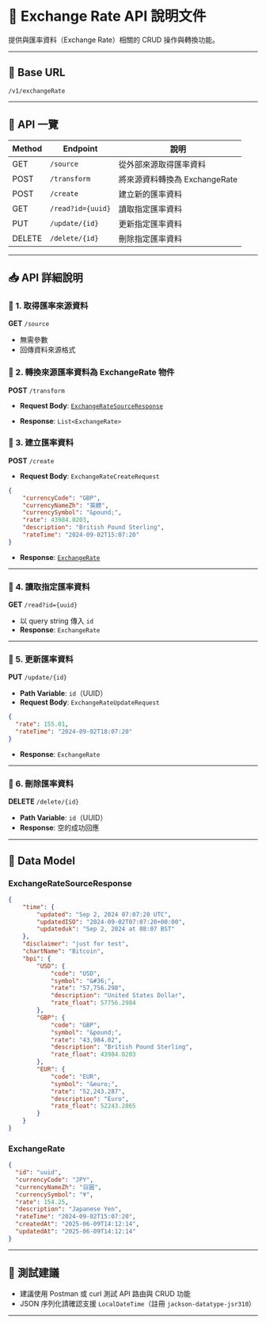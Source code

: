 # 📘 Exchange Rate API 說明文件

提供與匯率資料（Exchange Rate）相關的 CRUD 操作與轉換功能。

---

## 🧭 Base URL

```
/v1/exchangeRate
```

---

## 📡 API 一覽

| Method | Endpoint          | 說明                        |
| ------ | ----------------- | -------------------------- |
| GET    | `/source`         | 從外部來源取得匯率資料         |
| POST   | `/transform`      | 將來源資料轉換為 ExchangeRate |
| POST   | `/create`         | 建立新的匯率資料              |
| GET    | `/read?id={uuid}` | 讀取指定匯率資料              |
| PUT    | `/update/{id}`    | 更新指定匯率資料              |
| DELETE | `/delete/{id}`    | 刪除指定匯率資料              |

---

## 📥 API 詳細說明

### 🔹 1. 取得匯率來源資料

**GET** `/source`

* 無需參數
* 回傳資料來源格式

### 🔹 2. 轉換來源匯率資料為 ExchangeRate 物件

**POST** `/transform`

* **Request Body**: [`ExchangeRateSourceResponse`](#exchangeratesourceresponse)

* **Response**: `List<ExchangeRate>`

### 🔹 3. 建立匯率資料

**POST** `/create`

* **Request Body**: `ExchangeRateCreateRequest`

```json
{
    "currencyCode": "GBP",
    "currencyNameZh": "英鎊",
    "currencySymbol": "&pound;",
    "rate": 43984.0203,
    "description": "British Pound Sterling",
    "rateTime": "2024-09-02T15:07:20"
}
```

* **Response**: [`ExchangeRate`](#exchangerate)

---

### 🔹 4. 讀取指定匯率資料

**GET** `/read?id={uuid}`

* 以 query string 傳入 `id`
* **Response**: `ExchangeRate`

---

### 🔹 5. 更新匯率資料

**PUT** `/update/{id}`

* **Path Variable**: `id`（UUID）
* **Request Body**: `ExchangeRateUpdateRequest`

```json
{
  "rate": 155.01,
  "rateTime": "2024-09-02T18:07:20"
}
```

* **Response**: `ExchangeRate`

---

### 🔹 6. 刪除匯率資料

**DELETE** `/delete/{id}`

* **Path Variable**: `id`（UUID）
* **Response**: 空的成功回應

---

## 📘 Data Model

### ExchangeRateSourceResponse

```json
{
    "time": {
        "updated": "Sep 2, 2024 07:07:20 UTC",
        "updatedISO": "2024-09-02T07:07:20+00:00",
        "updateduk": "Sep 2, 2024 at 08:07 BST"
    },
    "disclaimer": "just for test",
    "chartName": "Bitcoin",
    "bpi": {
        "USD": {
            "code": "USD",
            "symbol": "&#36;",
            "rate": "57,756.298",
            "description": "United States Dollar",
            "rate_float": 57756.2984
        },
        "GBP": {
            "code": "GBP",
            "symbol": "&pound;",
            "rate": "43,984.02",
            "description": "British Pound Sterling",
            "rate_float": 43984.0203
        },
        "EUR": {
            "code": "EUR",
            "symbol": "&euro;",
            "rate": "52,243.287",
            "description": "Euro",
            "rate_float": 52243.2865
        }
    }
}
```

### ExchangeRate

```json
{
  "id": "uuid",
  "currencyCode": "JPY",
  "currencyNameZh": "日圓",
  "currencySymbol": "¥",
  "rate": 154.25,
  "description": "Japanese Yen",
  "rateTime": "2024-09-02T15:07:20",
  "createdAt": "2025-06-09T14:12:14",
  "updatedAt": "2025-06-09T14:12:14"
}
```

---

## 🧪 測試建議

* 建議使用 Postman 或 curl 測試 API 路由與 CRUD 功能
* JSON 序列化請確認支援 `LocalDateTime`（註冊 `jackson-datatype-jsr310`）

---
